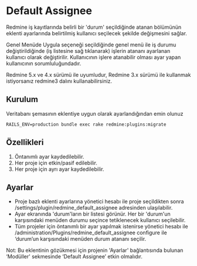 # Default Assignee

Redmine iş kayıtlarında belirli bir 'durum' seçildiğinde atanan bölümünün eklenti ayarlarında belirtilmiş kullanıcı seçilecek şekilde değişmesini sağlar.

Genel Menüde Uygula seçeneği seçildiğinde genel menü ile iş durumu değiştirildiğinde (iş listesine sağ tıklanarak) işlerin atananı
ayarlanan kullanıcı olarak değiştirilir. Kullanıcının işlere atanabilir olması ayar yapan kullanıcının sorumluluğundadır.

Redmine 5.x ve 4.x sürümü ile uyumludur, Redmine 3.x sürümü ile kullanmak istiyorsanız redmine3 dalını kullanabilirsiniz.


## Kurulum

Veritabanı şemasının eklentiye uygun olarak ayarlandığından emin olunuz

```
RAILS_ENV=production bundle exec rake redmine:plugins:migrate
```

## Özellikleri

1. Öntanımlı ayar kaydedilebilir.
2. Her proje için etkin/pasif edilebilir.
3. Her proje için ayrı ayar kaydedilebilir.


## Ayarlar

* Proje bazlı eklenti ayarlarına yönetici hesabı ile proje seçildikten sonra /settings/plugin/redmine_default_assignee adresinden ulaşılabilir.
* Ayar ekranında 'durum'ların bir listesi görünür. Her bir 'durum'un karşısındaki menüden durumu seçince tetiklenecek kullanıcı seçilebilir.
* Tüm projeler için öntanımlı bir ayar yapılmak istenirse yönetici hesabı ile /administration/Plugins/redmine_default_assignee configure ile ‘durum’un karşısındaki menüden durum atananı seçilir.

Not: Bu eklentinin gözükmesi için projenin 'Ayarlar' bağlantısında bulunan ‘Modüller' sekmesinde ‘Default Assignee’ etkin olmalıdır.

